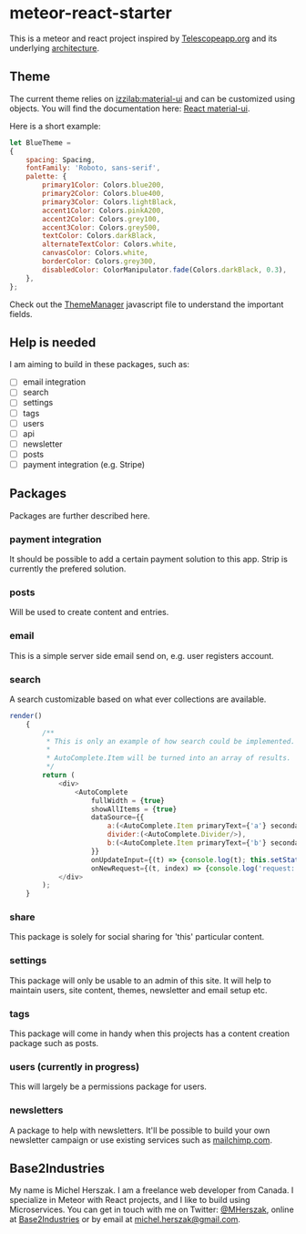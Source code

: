 # meteor-react-starter
This is a meteor and react project inspired by [Telescopeapp.org] and its underlying [architecture].
## Theme
The current theme relies on [izzilab:material-ui] and can be customized using objects. You will find the documentation here: [React material-ui].

Here is a short example:

```javascript
let BlueTheme =
{
    spacing: Spacing,
    fontFamily: 'Roboto, sans-serif',
    palette: {
        primary1Color: Colors.blue200,
        primary2Color: Colors.blue400,
        primary3Color: Colors.lightBlack,
        accent1Color: Colors.pinkA200,
        accent2Color: Colors.grey100,
        accent3Color: Colors.grey500,
        textColor: Colors.darkBlack,
        alternateTextColor: Colors.white,
        canvasColor: Colors.white,
        borderColor: Colors.grey300,
        disabledColor: ColorManipulator.fade(Colors.darkBlack, 0.3),
    },
};
```
Check out the [ThemeManager] javascript file to understand the important fields.

## Help is needed
I am aiming to build in these packages, such as:
  
  * [ ] email integration
  * [ ] search
  * [ ] settings
  * [ ] tags
  * [ ] users
  * [ ] api
  * [ ] newsletter
  * [ ] posts
  * [ ] payment integration (e.g. Stripe)
  
## Packages
Packages are further described here.
### payment integration
It should be possible to add a certain payment solution to this app. Strip is currently the prefered solution.
### posts
Will be used to create content and entries.
### email
This is a simple server side email send on, e.g. user registers account.
### search
A search customizable based on what ever collections are available.

```javascript
render()
    {
        /**
         * This is only an example of how search could be implemented.
         *
         * AutoComplete.Item will be turned into an array of results.
         */
        return (
            <div>
                <AutoComplete
                    fullWidth = {true}
                    showAllItems = {true}
                    dataSource={{
                        a:(<AutoComplete.Item primaryText={'a'} secondaryText="&#9786;" />),
                        divider:(<AutoComplete.Divider/>),
                        b:(<AutoComplete.Item primaryText={'b'} secondaryText="&#9885;" />),
                    }}
                    onUpdateInput={(t) => {console.log(t); this.setState({input1: [t, t+t, t+t+t]});}}
                    onNewRequest={(t, index) => {console.log('request:'+index);}} />
            </div>
        );
    }
```

### share
This package is solely for social sharing for 'this' particular content.
### settings
This package will only be usable to an admin of this site. It will help to maintain users, site content, themes, newsletter and email setup etc.
### tags
This package will come in handy when this projects has a content creation package such as posts.
### users (currently in progress)
This will largely be a permissions package for users.
### newsletters
A package to help with newsletters. It'll be possible to build your own newsletter campaign or use existing services such as [mailchimp.com].
## Base2Industries
My name is Michel Herszak. I am a freelance web developer from Canada. I specialize in Meteor with React projects, and I like to build using Microservices. You can get in touch with me on Twitter: [@MHerszak], online at [Base2Industries] or by email at michel.herszak@gmail.com.

[Base2Industries]: <http://Base2Industries.com>
[@MHerszak]: <http://twitter.com/MHerszak>
[architecture]: <https://telescope.readme.io/docs/architecture>
[Telescopeapp.org]: <http://www.telescopeapp.org/>
[izzilab:material-ui]: <https://atmospherejs.com/izzilab/material-ui>
[React material-ui]: <http://www.material-ui.com/#/>
[mailchimp.com]: <http://mailchimp.com/>
[ThemeManager]: <https://github.com/callemall/material-ui/blob/master/src/styles/theme-manager.js>